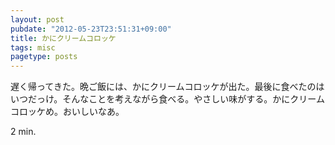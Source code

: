 ```yaml
---
layout: post
pubdate: "2012-05-23T23:51:31+09:00"
title: かにクリームコロッケ
tags: misc
pagetype: posts
---
```

遅く帰ってきた。晩ご飯には、かにクリームコロッケが出た。最後に食べたのはいつだっけ。そんなことを考えながら食べる。やさしい味がする。かにクリームコロッケめ。おいしいなあ。

2 min.
